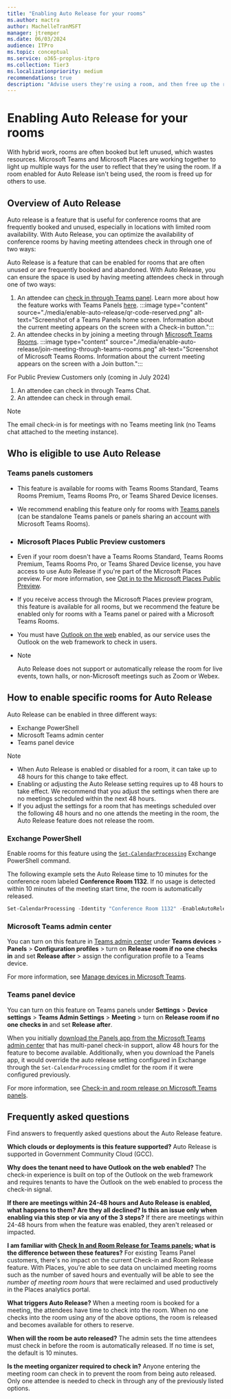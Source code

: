 ```yaml
---
title: "Enabling Auto Release for your rooms"
ms.author: mactra
author: MachelleTranMSFT
manager: jtremper
ms.date: 06/03/2024
audience: ITPro
ms.topic: conceptual
ms.service: o365-proplus-itpro
ms.collection: Tier3
ms.localizationpriority: medium
recommendations: true
description: "Advise users they're using a room, and then free up the room for use by others if no current users are detected."
---
```


# Enabling Auto Release for your rooms

With hybrid work, rooms are often booked but left unused, which wastes resources. Microsoft Teams and Microsoft Places are working together to light up multiple ways for the user to reflect that they're using the room. If a room enabled for Auto Release isn't being used, the room is freed up for others to use.

<!---DELETE THIS IF NOT EVENTUALLY USED. Learn more about how the feature works [here](/microsoftteams/devices/use-teams-panels#teams-panels-admin-experience). --->

## Overview of Auto Release

Auto release is a feature that is useful for conference rooms that are frequently booked and unused, especially in locations with limited room availability. With Auto Release, you can optimize the availability of conference rooms by having meeting attendees check in through one of two ways:

Auto Release is a feature that can be enabled for rooms that are often unused or are frequently booked and abandoned. With Auto Release, you can ensure the space is used by having meeting attendees check in through one of two ways:

1. An attendee can [check in through Teams panel](/microsoftteams/devices/check-in-and-room-release). Learn more about how the feature works with Teams Panels [here](/microsoftteams/devices/overview-teams-panels).
:::image type="content" source="./media/enable-auto-release/qr-code-reserved.png" alt-text="Screenshot of a Teams Panels home screen. Information about the current meeting appears on the screen with a Check-in button.":::
1. An attendee checks in by joining a meeting through [Microsoft Teams Rooms](/microsoftteams/rooms/).
:::image type="content" source="./media/enable-auto-release/join-meeting-through-teams-rooms.png" alt-text="Screenshot of Microsoft Teams Rooms. Information about the current meeting appears on the screen with a Join button.":::

For Public Preview Customers only (coming in July 2024)

1. An attendee can check in through Teams Chat.
1. An attendee can check in through email.

  > [!NOTE]
  > The email check-in is for meetings with no Teams meeting link (no Teams chat attached to the meeting instance).

## Who is eligible to use Auto Release

<!---  >[!NOTE]
>
> - Auto Release is an opt-in feature. For more information, see [Opt in to the Microsoft Places Public Preview](opt-in-places-preview.md). --->

### Teams panels customers

- This feature is available for rooms with Teams Rooms Standard, Teams Rooms Premium, Teams Rooms Pro, or Teams Shared Device licenses.
- We recommend enabling this feature only for rooms with [Teams panels](/microsoftteams/devices/check-in-and-room-release) (can be standalone Teams panels or panels sharing an account with Microsoft Teams Rooms).

- ### Microsoft Places Public Preview customers

- Even if your room doesn't have a Teams Rooms Standard, Teams Rooms Premium, Teams Rooms Pro, or Teams Shared Device license, you have access to use Auto Release if you're part of the Microsoft Places preview. For more information, see [Opt in to the Microsoft Places Public Preview](opt-in-places-preview.md).
- If you receive access through the Microsoft Places preview program, this feature is available for all rooms, but we recommend the feature be enabled only for rooms with a Teams panel or paired with a Microsoft Teams Rooms.
- You must have [Outlook on the web](/exchange/clients/outlook-on-the-web/mailbox-access?view=exchserver-2019&preserve-view=true) enabled, as our service uses the Outlook on the web framework to check in users.
- > [!NOTE]
  > Auto Release does not support or automatically release the room for live events, town halls, or non-Microsoft meetings such as Zoom or Webex.

## How to enable specific rooms for Auto Release

Auto Release can be enabled in three different ways:

- Exchange PowerShell
- Microsoft Teams admin center
- Teams panel device

> [!NOTE]
>
> - When Auto Release is enabled or disabled for a room, it can take up to 48 hours for this change to take effect.
> - Enabling or adjusting the Auto Release setting requires up to 48 hours to take effect. We recommend that you adjust the settings when there are no meetings scheduled within the next 48 hours.
> - If you adjust the settings for a room that has meetings scheduled over the following 48 hours and no one attends the meeting in the room, the Auto Release feature does not release the room.

### Exchange PowerShell

Enable rooms for this feature using the [`Set-CalendarProcessing`](/powershell/module/exchange/set-calendarprocessing?view=exchange-ps) Exchange PowerShell command.

The following example sets the Auto Release time to 10 minutes for the conference room labeled **Conference Room 1132**. If no usage is detected within 10 minutes of the meeting start time, the room is automatically released.

```powershell
Set-CalendarProcessing -Identity "Conference Room 1132" -EnableAutoRelease $true -PostReservationMaxClaimTimeInMinutes 10
```

### Microsoft Teams admin center

You can turn on this feature in [Teams admin center](https://admin.teams.microsoft.com/) under **Teams devices** > **Panels** > **Configuration profiles** > turn on **Release room if no one checks in** and set **Release after** > assign the configuration profile to a Teams device.

For more information, see [Manage devices in Microsoft Teams](/microsoftteams/devices/device-management).

### Teams panel device

You can turn on this feature on Teams panels under **Settings** > **Device settings** > **Teams Admin Settings** > **Meeting** > turn on **Release room if no one checks in** and set **Release after**.

When you initially [download the Panels app from the Microsoft Teams admin center](/microsoftteams/devices/remote-update) that has multi-panel check-in support, allow 48 hours for the feature to become available. Additionally, when you download the Panels app, it would override the auto release setting configured in Exchange through the `Set-CalendarProcessing` cmdlet for the room if it were configured previously.

<!-- If you adjust the settings for a room that has meetings scheduled over the following 48 hours and no one attends the meeting in the room, the Auto Release feature doesn't release the room.

When you download the Teams Panel app, validate the Auto Release setting through the Teams Panel device. The Teams Panel app overrides the Auto Release setting configured for in Exchange through the Set-CalendarProcessing cmdlet for the room. -->

For more information, see [Check-in and room release on Microsoft Teams panels](/microsoftteams/devices/check-in-and-room-release).

<!--- Check-in and room release settings let users check in to a meeting on Teams Panels at the room they reserved at the start of the meeting. If no users check in within a set amount of time after the meeting start time, the room is released and becomes available for others to reserve.

Learn more about how the feature works with Teams Panels [here](/microsoftteams/devices/overview-teams-panels). --->

## Frequently asked questions

Find answers to frequently asked questions about the Auto Release feature.

**Which clouds or deployments is this feature supported?**
Auto Release is supported in Government Community Cloud (GCC).

**Why does the tenant need to have Outlook on the web enabled?**
The check-in experience is built on top of the Outlook on the web framework and requires tenants to have the Outlook on the web enabled to process the check-in signal.  

**If there are meetings within 24-48 hours and Auto Release is enabled, what happens to them?  Are they all declined?  Is this an issue only when enabling via this step or via any of the 3 steps?**
If there are meetings within 24-48 hours from when the feature was enabled, they aren't released or impacted.

**I am familiar with [Check In and Room Release for Teams panels](/microsoftteams/devices/check-in-and-room-release); what is the difference between these features?**
For existing Teams Panel customers, there's no impact on the current Check-in and Room Release feature. With Places, you're able to see data on unclaimed meeting rooms such as the number of saved hours and eventually will be able to see the *number of meeting room hours* that were reclaimed and used productively in the Places analytics portal.  

**What triggers Auto Release?**
When a meeting room is booked for a meeting, the attendees have time to check into the room. When no one checks into the room using any of the above options, the room is released and becomes available for others to reserve.

**When will the room be auto released?**
The admin sets the time attendees must check in before the room is automatically released. If no time is set, the default is 10 minutes.

**Is the meeting organizer required to check in?**
Anyone entering the meeting room can check in to prevent the room from being auto released. Only one attendee is needed to check in through any of the previously listed options.  
